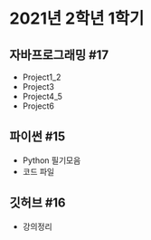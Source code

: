 # 2021년 2학년 1학기

## 자바프로그래밍 #17
- Project1_2
- Project3
- Project4_5
- Project6
## 파이썬 #15
- Python 필기모음
- 코드 파일
## 깃허브 #16
- 강의정리
